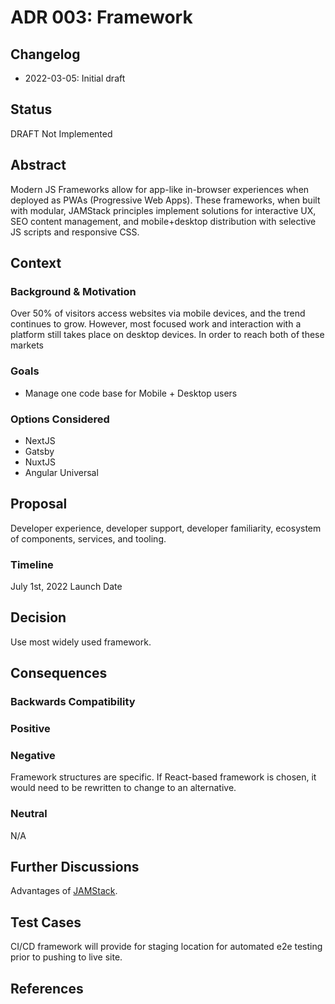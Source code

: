 # ADR 003: Framework

## Changelog
* 2022-03-05: Initial draft

## Status
DRAFT Not Implemented

## Abstract
Modern JS Frameworks allow for app-like in-browser experiences when deployed as PWAs (Progressive Web Apps). These frameworks, when built with modular, JAMStack principles implement solutions for interactive UX, SEO content management, and mobile+desktop distribution with selective JS scripts and responsive CSS.

## Context

### Background & Motivation
Over 50% of visitors access websites via mobile devices, and the trend continues to grow. However, most focused work and interaction with a platform still takes place on desktop devices. In order to reach both of these markets

### Goals
* Manage one code base for Mobile + Desktop users


### Options Considered
* NextJS
* Gatsby
* NuxtJS
* Angular Universal

## Proposal 
Developer experience, developer support, developer familiarity, ecosystem of components, services, and tooling.

### Timeline
July 1st, 2022 Launch Date

## Decision
Use most widely used framework.

## Consequences


### Backwards Compatibility


### Positive


### Negative
Framework structures are specific. If React-based framework is chosen, it would need to be rewritten to change to an alternative.

### Neutral
N/A

## Further Discussions
Advantages of [JAMStack](https://jamstack.org/).

## Test Cases
CI/CD framework will provide for staging location for automated e2e testing prior to pushing to live site.

## References